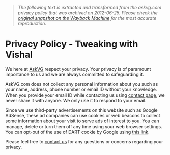 > *The following text is extracted and transformed from the askvg.com privacy policy that was archived on 2012-06-25. Please check the [original snapshot on the Wayback Machine](https://web.archive.org/web/20120625115005id_/http%3A//www.askvg.com/privacy-policy) for the most accurate reproduction.*

# Privacy Policy - Tweaking with Vishal

We here at [AskVG](http://www.askvg.com/about/) respect your privacy. Your privacy is of paramount importance to us and we are always committed to safeguarding it.

AskVG.com does not collect any personal information about you such as your name, address, phone number or email ID without your knowledge. When you provide your email ID while contacting us using [contact page](http://www.askvg.com/contact/), we never share it with anyone. We only use it to respond to your email.

Since we use third-party advertisements on this website such as Google AdSense, these ad companies can use cookies or web beacons to collect some information about your visit to serve ads of interest to you. You can manage, delete or turn them off any time using your web browser settings. You can opt-out of the use of DART cookie by Google using [this link](http://www.google.com/privacy/ads/).

Please feel free to [contact us](http://www.askvg.com/contact/) for any questions or concerns regarding your privacy.
